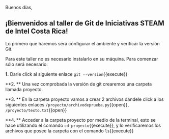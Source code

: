 Buenos días, 

## ¡Bienvenidos al taller de Git de Iniciativas STEAM de Intel Costa Rica!



Lo primero que haremos será configurar el ambiente y verificar la versión Git.

Para este taller no es necesario instalarlo en su máquina. Para comenzar sólo será necesario:

**1.** Darle click al siguiente enlace `git --version`{{execute}}

**2. **  Una vez comprobada la versión de git crearemos una carpeta llamada proyecto.

**3. ** En la carpeta proyecto vamos a crear 2 archivos dandele click a los siguientes enlaces `/proyecto/archivodeprueba.py`{{open}}, `/proyecto/texto.txt`{{open}}

**4. ** Acceder a la carpeta proyecto por medio de la terminal, esto se hace utilizando el comando  `cd proyecto`{{execute}}, y lo verificaremos los archivos que posee la carpeta con el comando `ls`{{execute}}

